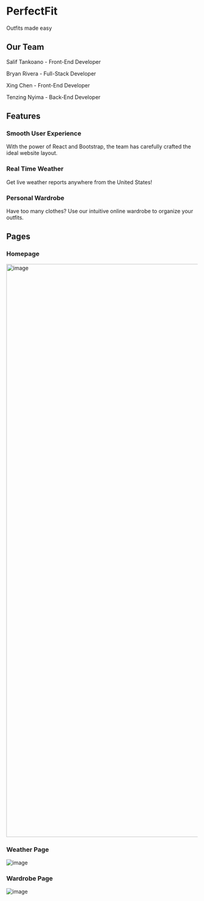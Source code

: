 # PerfectFit
Outfits made easy

## Our Team
Salif Tankoano - Front-End Developer

Bryan Rivera - Full-Stack Developer

Xing Chen - Front-End Developer

Tenzing Nyima - Back-End Developer


## Features 
### Smooth User Experience
With the power of React and Bootstrap, the team has carefully crafted the ideal website layout.

### Real Time Weather
Get live weather reports anywhere from the United States!

### Personal Wardrobe
Have too many clothes? Use our intuitive online wardrobe to organize your outfits.

## Pages
### Homepage
<img width="1509" alt="image" src="https://github.com/XChen601/Fashion-App/assets/72898664/429e919b-37ca-40d5-bcda-a254682c22ba">

### Weather Page
![image](https://github.com/XChen601/Fashion-App/assets/72898664/afa62785-9cae-4612-bd17-1e9d3c1c6755)

### Wardrobe Page
![image](https://github.com/XChen601/Fashion-App/assets/72898664/a7fe03b6-1ba6-40e5-b190-49f48a057b3c)
